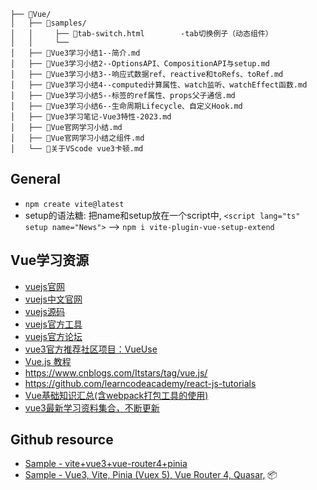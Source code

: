 ```
├── 📂Vue/
│   ├── 📂samples/
│   │     ├── 📄tab-switch.html        -tab切换例子（动态组件） 
│   │     └──
│   ├── 📄Vue3学习小结1--简介.md
│   ├── 📄Vue3学习小结2--OptionsAPI、CompositionAPI与setup.md
│   ├── 📄Vue3学习小结3--响应式数据ref、reactive和toRefs、toRef.md
│   ├── 📄Vue3学习小结4--computed计算属性、watch监听、watchEffect函数.md
│   ├── 📄Vue3学习小结5--标签的ref属性、props父子通信.md
│   ├── 📄Vue3学习小结6--生命周期Lifecycle、自定义Hook.md
│   ├── 📄Vue3学习笔记-Vue3特性-2023.md
│   ├── 📄Vue官网学习小结.md
│   ├── 📄Vue官网学习小结之组件.md
│   └── 📄关于VScode vue3卡顿.md
```

## General

- `npm create vite@latest`
- setup的语法糖:  把name和setup放在一个script中, `<script lang="ts" setup name="News">`   --> `npm i vite-plugin-vue-setup-extend`

## Vue学习资源

- [vuejs官网](https://vuejs.org/)
- [vuejs中文官网](https://cn.vuejs.org/)
- [vuejs源码](https://github.com/vuejs/vue)
- [vuejs官方工具](https://github.com/vuejs)
- [vuejs官方论坛](https://forum.vuejs.org/c/chinese)
- [vue3官方推荐社区项目：VueUse](https://www.vueusejs.com/)
- [Vue.js 教程](http://www.runoob.com/vue2/vue-tutorial.html)
- https://www.cnblogs.com/Itstars/tag/vue.js/
- https://github.com/learncodeacademy/react-js-tutorials
- [Vue基础知识汇总(含webpack打包工具的使用)](https://juejin.im/post/5db25275f265da4d3c071cfa?utm_medium=hao.caibaojian.com&utm_source=hao.caibaojian.com)
- [vue3最新学习资料集合，不断更新](https://learnku.com/articles/48928)

## Github resource

- [Sample - vite+vue3+vue-router4+pinia](https://github.com/mutoe/vue3-realworld-example-app)
- [Sample - Vue3, Vite, Pinia (Vuex 5), Vue Router 4, Quasar,](https://github.com/CharlieDigital/vue3-pinia-quasar-ts)
📦

